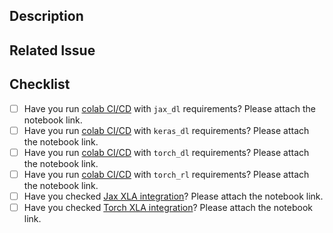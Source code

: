## Description

<!-- Add a more detailed description of the changes if needed. -->


## Related Issue

<!-- If your PR refers to a related issue, link it here. -->

<!-- Thank you for your contribution! -->

## Checklist
- [ ] Have you run [colab CI/CD](https://colab.research.google.com/github/scitator/animus/blob/main/examples/notebooks/colab_ci_cd.ipynb) with `jax_dl` requirements? Please attach the notebook link.
- [ ] Have you run [colab CI/CD](https://colab.research.google.com/github/scitator/animus/blob/main/examples/notebooks/colab_ci_cd.ipynb) with `keras_dl` requirements? Please attach the notebook link.
- [ ] Have you run [colab CI/CD](https://colab.research.google.com/github/scitator/animus/blob/main/examples/notebooks/colab_ci_cd.ipynb) with `torch_dl` requirements? Please attach the notebook link.
- [ ] Have you run [colab CI/CD](https://colab.research.google.com/github/scitator/animus/blob/main/examples/notebooks/colab_ci_cd.ipynb) with `torch_rl` requirements? Please attach the notebook link.
- [ ] Have you checked [Jax XLA integration](https://colab.research.google.com/github/scitator/animus/blob/main/examples/notebooks/colab_ci_cd.ipynb)? Please attach the notebook link.
- [ ] Have you checked [Torch XLA integration](https://colab.research.google.com/github/scitator/animus/blob/main/examples/notebooks/colab_ci_cd.ipynb)? Please attach the notebook link.

<!-- For CHANGELOG separate each item in unreleased section by blank line to reduce collisions -->